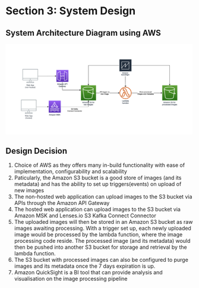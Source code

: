# Section 3: System Design

## System Architecture Diagram using AWS
![alt text](SA-Diagram.png "SA Diagram")

## Design Decision
1. Choice of AWS as they offers many in-build functionality with ease of implementation, configurability and scalability
2. Paticularly, the Amazon S3 bucket is a good store of images (and its metadata) and has the ability to set up triggers(events) on upload of new images
3. The non-hosted web application can upload images to the S3 bucket via APIs through the Amazon API Gateway
4. The hosted web application can upload images to the S3 bucket via Amazon MSK and Lenses.io S3 Kafka Connect Connector
5. The uploaded images will then be stored in an Amazon S3 bucket as raw images awaiting processing. With a trigger set up, each newly uploaded image would be processed by the lambda function, where the image processing code reside. The processed image (and its metadata) would then be pushed into another S3 bucket for storage and retrieval by the lambda function.
6. The S3 bucket with processed images can also be configured to purge images and its metadata once the 7 days expiration is up.
7. Amazon QuickSight is a BI tool that can provide analysis and visualisation on the image processing pipeline